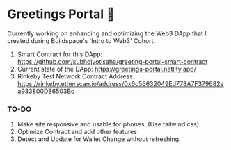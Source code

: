 # Greetings Portal 👋

Currently working on enhancing and optimizing the Web3 DApp that I created during Buildspace's 'Intro to Web3' Cohort.

1. Smart Contract for this DApp: https://github.com/subhojyotisaha/greeting-portal-smart-contract
2. Current state of the DApp: https://greetings-portal.netlify.app/
3. Rinkeby Test Network Contract Address: https://rinkeby.etherscan.io/address/0x6c56632049Ed778A7F379682ea933800D86503Bc

### **TO-DO**

1. Make site responsive and usable for phones. (Use tailwind css)
2. Optimize Contract and add other features
3. Detect and Update for Wallet Change without refreshing.
